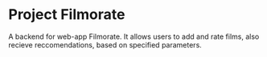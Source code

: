 # Project Filmorate
A backend for web-app Filmorate. It allows users to add and rate films, also recieve reccomendations, based on specified parameters.
